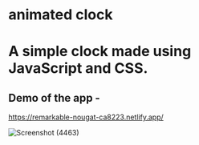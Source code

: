 # animated clock
#  A simple clock made using JavaScript and CSS.

## Demo of the app -
https://remarkable-nougat-ca8223.netlify.app/



![Screenshot (4463)](https://user-images.githubusercontent.com/98692376/193378334-e65367de-04e1-4261-b3eb-c0135623d434.png)

